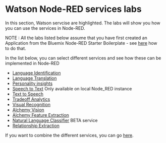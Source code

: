 # Watson Node-RED services labs

In this section, Watson servcise are highlighted. The labs will show you how you can use the services in Node-RED.

NOTE : All the labs listed below assume that you have first created an Application from the Bluemix Node-RED Starter Boilerplate - see [here](../introduction_to_node_red/README.md) how to do that.

In the list below, you can select different services and see how these can be implemented in Node-RED

- [Language Identification](language_identification/README.md)
- [Language Translation](language_translation/README.md)
- [Personality insights](personality_insights/READMEs.md)
- [Speech to Text](README.md) Only available on local Node_RED instance
- [Text to Speech](README.md)
- [Tradeoff Analytics](README.md)
- [Visual Recognition](README.md)
- [Alchemy Vision](README.md)
- [Alchemy Feature Extraction](README.md)
- [Natural Language Classifier](README.md) BETA service
- [Relationship Extraction](README.md)

If you want to combine the different services, you can go [here](../advanced_examples/README.md).



